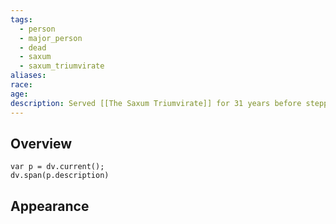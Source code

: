 ```yaml
---
tags:
  - person
  - major_person
  - dead
  - saxum
  - saxum_triumvirate
aliases: 
race: 
age: 
description: Served [[The Saxum Triumvirate]] for 31 years before stepping down to focus on personal research.
---
```

## Overview
```dataviewjs
var p = dv.current();
dv.span(p.description)
```
## Appearance
